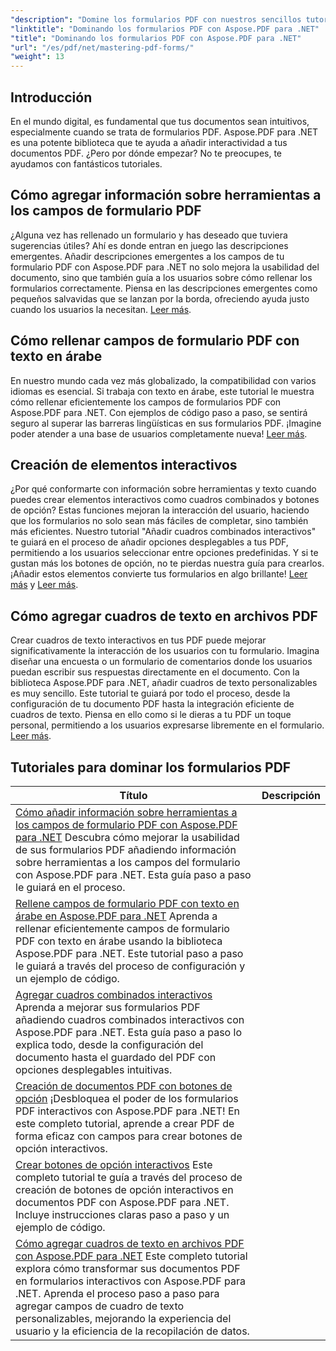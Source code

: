 ```yaml
---
"description": "Domine los formularios PDF con nuestros sencillos tutoriales de Aspose.PDF para .NET. Aprenda a añadir información sobre herramientas, rellenar campos y crear componentes interactivos."
"linktitle": "Dominando los formularios PDF con Aspose.PDF para .NET"
"title": "Dominando los formularios PDF con Aspose.PDF para .NET"
"url": "/es/pdf/net/mastering-pdf-forms/"
"weight": 13
---
```


## Introducción

En el mundo digital, es fundamental que tus documentos sean intuitivos, especialmente cuando se trata de formularios PDF. Aspose.PDF para .NET es una potente biblioteca que te ayuda a añadir interactividad a tus documentos PDF. ¿Pero por dónde empezar? No te preocupes, te ayudamos con fantásticos tutoriales.

## Cómo agregar información sobre herramientas a los campos de formulario PDF

¿Alguna vez has rellenado un formulario y has deseado que tuviera sugerencias útiles? Ahí es donde entran en juego las descripciones emergentes. Añadir descripciones emergentes a los campos de tu formulario PDF con Aspose.PDF para .NET no solo mejora la usabilidad del documento, sino que también guía a los usuarios sobre cómo rellenar los formularios correctamente. Piensa en las descripciones emergentes como pequeños salvavidas que se lanzan por la borda, ofreciendo ayuda justo cuando los usuarios la necesitan. [Leer más](./adding-tooltips-to-pdf-form-fields/).

## Cómo rellenar campos de formulario PDF con texto en árabe

En nuestro mundo cada vez más globalizado, la compatibilidad con varios idiomas es esencial. Si trabaja con texto en árabe, este tutorial le muestra cómo rellenar eficientemente los campos de formularios PDF con Aspose.PDF para .NET. Con ejemplos de código paso a paso, se sentirá seguro al superar las barreras lingüísticas en sus formularios PDF. ¡Imagine poder atender a una base de usuarios completamente nueva! [Leer más](./fill-pdf-form-fields-with-arabic-text/).

## Creación de elementos interactivos

¿Por qué conformarte con información sobre herramientas y texto cuando puedes crear elementos interactivos como cuadros combinados y botones de opción? Estas funciones mejoran la interacción del usuario, haciendo que los formularios no solo sean más fáciles de completar, sino también más eficientes. Nuestro tutorial "Añadir cuadros combinados interactivos" te guiará en el proceso de añadir opciones desplegables a tus PDF, permitiendo a los usuarios seleccionar entre opciones predefinidas. Y si te gustan más los botones de opción, no te pierdas nuestra guía para crearlos. ¡Añadir estos elementos convierte tus formularios en algo brillante! [Leer más](./add-interactive-combo-boxes/) y [Leer más](./create-interactive-radio-buttons/).


## Cómo agregar cuadros de texto en archivos PDF

Crear cuadros de texto interactivos en tus PDF puede mejorar significativamente la interacción de los usuarios con tu formulario. Imagina diseñar una encuesta o un formulario de comentarios donde los usuarios puedan escribir sus respuestas directamente en el documento. Con la biblioteca Aspose.PDF para .NET, añadir cuadros de texto personalizables es muy sencillo. Este tutorial te guiará por todo el proceso, desde la configuración de tu documento PDF hasta la integración eficiente de cuadros de texto. Piensa en ello como si le dieras a tu PDF un toque personal, permitiendo a los usuarios expresarse libremente en el formulario. [Leer más](./adding-text-boxes/).

## Tutoriales para dominar los formularios PDF
| Título | Descripción |
| --- | --- | 
| [Cómo añadir información sobre herramientas a los campos de formulario PDF con Aspose.PDF para .NET](./adding-tooltips-to-pdf-form-fields/) Descubra cómo mejorar la usabilidad de sus formularios PDF añadiendo información sobre herramientas a los campos del formulario con Aspose.PDF para .NET. Esta guía paso a paso le guiará en el proceso.  
| [Rellene campos de formulario PDF con texto en árabe en Aspose.PDF para .NET](./fill-pdf-form-fields-with-arabic-text/) Aprenda a rellenar eficientemente campos de formulario PDF con texto en árabe usando la biblioteca Aspose.PDF para .NET. Este tutorial paso a paso le guiará a través del proceso de configuración y un ejemplo de código.  
| [Agregar cuadros combinados interactivos](./add-interactive-combo-boxes/) Aprenda a mejorar sus formularios PDF añadiendo cuadros combinados interactivos con Aspose.PDF para .NET. Esta guía paso a paso lo explica todo, desde la configuración del documento hasta el guardado del PDF con opciones desplegables intuitivas.  
| [Creación de documentos PDF con botones de opción](./creating-pdf-document-with-radio-buttons/) ¡Desbloquea el poder de los formularios PDF interactivos con Aspose.PDF para .NET! En este completo tutorial, aprende a crear PDF de forma eficaz con campos para crear botones de opción interactivos.  
| [Crear botones de opción interactivos](./create-interactive-radio-buttons/) Este completo tutorial te guía a través del proceso de creación de botones de opción interactivos en documentos PDF con Aspose.PDF para .NET. Incluye instrucciones claras paso a paso y un ejemplo de código.  
| [Cómo agregar cuadros de texto en archivos PDF con Aspose.PDF para .NET](./adding-text-boxes/) Este completo tutorial explora cómo transformar sus documentos PDF en formularios interactivos con Aspose.PDF para .NET. Aprenda el proceso paso a paso para agregar campos de cuadro de texto personalizables, mejorando la experiencia del usuario y la eficiencia de la recopilación de datos.